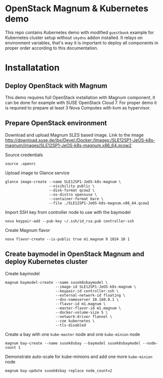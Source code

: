 # OpenStack Magnum & Kubernetes demo

This repo contains Kubernetes demo with modified `guestbook` example for Kubernetes cluster setup without `skydns` addon installed. It relays on environment variables, that's way it is important to deploy all components in proper order according to this documentation.

# Installatation 

## Deploy OpenStack with Magnum

This demo requires full OpenStack installation with Magnum component, it can be done for example with SUSE OpenStack Cloud 7. For proper demo it is required to prepare at least 3 Nova Computes with kvm as hypervisor.

## Prepare OpenStack environment

Download and upload Magnum SLES based image. Link to the image
http://download.suse.de/ibs/Devel:/Docker:/Images:/SLE12SP1-JeOS-k8s-magnum/images/SLE12SP1-JeOS-k8s-magnum.x86_64.qcow2

Source credentials
```
source .openrc
```

Upload image to Glance service
```
glance image-create --name SLE12SP1-JeOS-k8s-magnum \
                    --visibility public \
                    --disk-format qcow2 \
                    --os-distro opensuse \
                    --container-format bare \
                    --file ./SLE12SP1-JeOS-k8s-magnum.x86_64.qcow2
```
Import SSH key from controller node to use with the baymodel
```
nova keypair-add --pub-key ~/.ssh/id_rsa.pub controller-ssh
```
Create Magnum flavor
```
nova flavor-create --is-public true m1.magnum 9 1024 10 1
```

## Create baymodel in OpenStack Magnum and deploy Kubernetes cluster

Create baymodel
```
magnum baymodel-create --name susek8sbaymodel \
                       --image-id SLE12SP1-JeOS-k8s-magnum \
                       --keypair-id controller-ssh \
                       --external-network-id floating \
                       --dns-nameserver 10.160.0.1 \
                       --flavor-id m1.magnum \
                       --master-flavor-id m1.magnum \
                       --docker-volume-size 5 \
                       --network-driver flannel \
                       --coe kubernetes \
                       --tls-disabled
```
Create a bay with one `kube-master` node and one `kube-minion` node
```
magnum bay-create --name susek8sbay --baymodel susek8sbaymodel --node-count 1
```
Demonstrate auto-scale for kube-minions and add one more `kube-minion` node
```
magnum bay-update susek8sbay replace node_count=2
```

```
